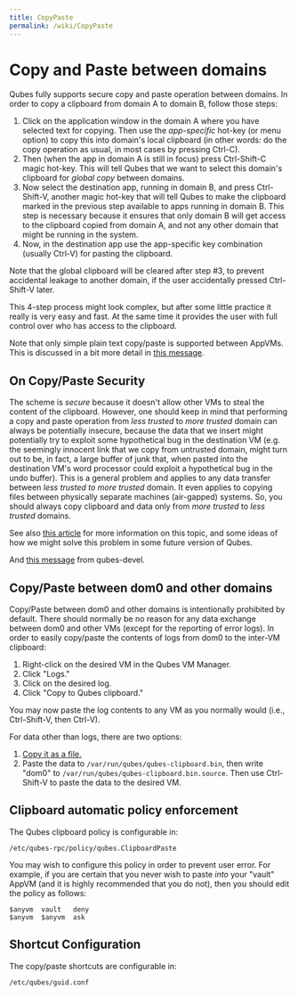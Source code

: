 ```yaml
---
title: CopyPaste
permalink: /wiki/CopyPaste
---
```


Copy and Paste between domains
==============================

Qubes fully supports secure copy and paste operation between domains. In order to copy a clipboard from domain A to domain B, follow those steps:

1.  Click on the application window in the domain A where you have selected text for copying. Then use the *app-specific* hot-key (or menu option) to copy this into domain's local clipboard (in other words: do the copy operation as usual, in most cases by pressing Ctrl-C).
2.  Then (when the app in domain A is still in focus) press Ctrl-Shift-C magic hot-key. This will tell Qubes that we want to select this domain's clipboard for *global copy* between domains.
3.  Now select the destination app, running in domain B, and press Ctrl-Shift-V, another magic hot-key that will tell Qubes to make the clipboard marked in the previous step available to apps running in domain B. This step is necessary because it ensures that only domain B will get access to the clipboard copied from domain A, and not any other domain that might be running in the system.
4.  Now, in the destination app use the app-specific key combination (usually Ctrl-V) for pasting the clipboard.

Note that the global clipboard will be cleared after step \#3, to prevent accidental leakage to another domain, if the user accidentally pressed Ctrl-Shift-V later.

This 4-step process might look complex, but after some little practice it really is very easy and fast. At the same time it provides the user with full control over who has access to the clipboard.

Note that only simple plain text copy/paste is supported between AppVMs. This is discussed in a bit more detail in [​this message](https://groups.google.com/group/qubes-devel/msg/57fe6695eb8ec8cd).

On Copy/Paste Security
----------------------

The scheme is *secure* because it doesn't allow other VMs to steal the content of the clipboard. However, one should keep in mind that performing a copy and paste operation from *less trusted* to *more trusted* domain can always be potentially insecure, because the data that we insert might potentially try to exploit some hypothetical bug in the destination VM (e.g. the seemingly innocent link that we copy from untrusted domain, might turn out to be, in fact, a large buffer of junk that, when pasted into the destination VM's word processor could exploit a hypothetical bug in the undo buffer). This is a general problem and applies to any data transfer between *less trusted to more trusted* domain. It even applies to copying files between physically separate machines (air-gapped) systems. So, you should always copy clipboard and data only from *more trusted* to *less trusted* domains.

See also [​this article](http://theinvisiblethings.blogspot.com/2011/03/partitioning-my-digital-life-into.html) for more information on this topic, and some ideas of how we might solve this problem in some future version of Qubes.

And [​this message](https://groups.google.com/group/qubes-devel/msg/48b4b532cee06e01) from qubes-devel.

Copy/Paste between dom0 and other domains
-----------------------------------------

Copy/Paste between dom0 and other domains is intentionally prohibited by default. There should normally be no reason for any data exchange between dom0 and other VMs (except for the reporting of error logs). In order to easily copy/paste the contents of logs from dom0 to the inter-VM clipboard:

1.  Right-click on the desired VM in the Qubes VM Manager.
2.  Click "Logs."
3.  Click on the desired log.
4.  Click "Copy to Qubes clipboard."

You may now paste the log contents to any VM as you normally would (i.e., Ctrl-Shift-V, then Ctrl-V).

For data other than logs, there are two options:

1.  [Copy it as a file.](/wiki/CopyToDomZero)
2.  Paste the data to `/var/run/qubes/qubes-clipboard.bin`, then write "dom0" to `/var/run/qubes/qubes-clipboard.bin.source`. Then use Ctrl-Shift-V to paste the data to the desired VM.

Clipboard automatic policy enforcement
--------------------------------------

The Qubes clipboard policy is configurable in:

``` {.wiki}
/etc/qubes-rpc/policy/qubes.ClipboardPaste
```

You may wish to configure this policy in order to prevent user error. For example, if you are certain that you never wish to paste *into* your "vault" AppVM (and it is highly recommended that you do not), then you should edit the policy as follows:

``` {.wiki}
$anyvm  vault   deny
$anyvm  $anyvm  ask
```

Shortcut Configuration
----------------------

The copy/paste shortcuts are configurable in:

``` {.wiki}
/etc/qubes/guid.conf
```
